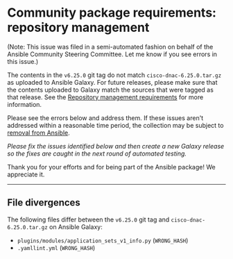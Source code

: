 # Community package requirements: repository management

(Note: This issue was filed in a semi-automated fashion on behalf of the Ansible Community Steering Committee. Let me know if you see errors in this issue.)


The contents in the `v6.25.0` git tag do not match `cisco-dnac-6.25.0.tar.gz` as uploaded to Ansible Galaxy. For future releases, please make sure that the contents uploaded to Galaxy match the sources that were tagged as that release. See the [Repository management requirements][repo-mgmt] for more information.

Please see the errors below and address them. If these issues aren't addressed within a reasonable time period, the collection may be subject to [removal from Ansible][removal].

*Please fix the issues identified below and then create a new Galaxy release so the fixes are caught in the next round of automated testing.*

Thank you for your efforts and for being part of the Ansible package! We appreciate it.

---


## File divergences

The following files differ between the `v6.25.0` git tag and `cisco-dnac-6.25.0.tar.gz` on Ansible Galaxy:

- `plugins/modules/application_sets_v1_info.py` (`WRONG_HASH`)
- `.yamllint.yml` (`WRONG_HASH`)


[ci-testing]: https://docs.ansible.com/ansible/latest/community/collection_contributors/collection_requirements.html#ci-testing
[repo-mgmt]: https://docs.ansible.com/ansible/latest/community/collection_contributors/collection_requirements.html#repository-management
[removal]: https://github.com/ansible-collections/overview/blob/main/removal_from_ansible.rst

